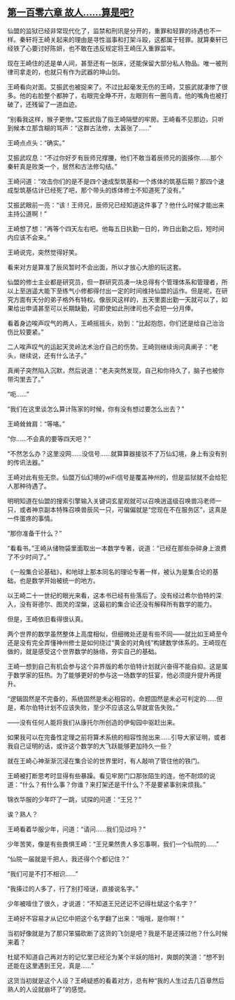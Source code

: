 ## [第一百零六章 故人……算是吧?](https://www.xxbiquge.com/11_11207/8878314.html)


  仙盟的监狱已经非常现代化了，监禁和刑讯是分开的，重罪和轻罪的待遇也不一样。秦轩将王崎关起来的理由是寻性滋事和打架斗殴，这都属于轻罪。就算秦轩已经铁了心要讨好陈妍，也不敢在违反规定将王崎压入重罪监牢。

  现在王崎住的还是单人间，甚至还有一张床，还能保留大部分私人物品。唯一被刑律司拿走的，也就只有作为武器的坤山剑。

  王崎看向对面。艾振武也被捉来了。不过比起毫发无伤的王崎，艾振武就凄惨了很多。他的右脸整个都肿了，右眼完全睁不开，左眼则有一圈乌青。他的嘴角也被打破了，还残留了一道血迹。

  “别看我这样，猴子更惨。”艾振武指了指王崎隔壁的牢房。王崎看不见那边，只听到候本立那含糊的骂声：“这群古法修，太嚣张了……”

  王崎点点头：“确实。”

  艾振武叹息：“不过你好歹有辰师兄撑腰，他们不敢当着辰师兄的面揍你……那个秦轩真是败类一个，居然和古法修勾结。”

  王崎问道：“攻击你们的是不是四个速成型筑基和一个炼体的筑基后期？那四个速成型筑基估计已经死了吧，那个带头的炼体修士不知道死了没有。”

  艾振武眼前一亮：“该！王师兄，辰师兄已经知道这件事了？他什么时候才能出来主持公道啊！”

  王崎想了想：“再等个四天左右吧。他每五日执勤一日的，昨日出勤之后，短时间内应该不会来。”

  王崎说完，突然觉得好笑。

  看来对方是算准了辰风暂时不会出面，所以才放心大胆的玩这套。

  仙盟的修士主业都是研究员，但一群研究员凑一块总得有个管理体系和管理者，所以上至逍遥大能下至练气小修都得付出一定的时间维持仙盟的运作。但是呢，在研究方面有天分的弟子格外有特权。像辰风这样的，五天里面出勤一天就可以了，如果给出申请甚至可以长期缺勤，可即使如此刑律司也不会短一分月俸。

  看着身边唉声叹气的两人，王崎摇摇头，劝到：“比起抱怨，你们还是给自己治治伤比较要紧。”

  二人唉声叹气的运起天灵岭法术治疗自己的伤势。王崎则继续询问真阐子：“老头，继续说，还有什么法子。”

  真阐子突然陷入沉默，然后说道：“老夫突然发现，自己和你待久了，脑子也被你带沟里去了。”

  “呃……”

  “我们在这里谈怎么算计陈家的时候，你有没有想过要怎么出去？”

  王崎耸耸肩：“等咯。”

  “你……不会真的要等四天吧？”

  “不然怎么办？这里没网……没信号……就算算器接驳不了万仙幻境，身上有没有别的传讯法器。”

  王崎对此有些无奈。仙盟万仙幻境的wiFi信号是覆盖神州的，但是监狱就不会给犯人那种待遇了。

  明明知道在仙盟的搜索引擎输入关键词玄星观就可以召唤逍遥级召唤兽冯老师一只，或者神京副本特殊召唤兽辰风一只，可偏偏就是“您现在不在服务区”，这真是一件蛋疼的事情。

  “那你准备干什么？”

  “看看书。”王崎从储物袋里面取出一本数学专著，说道：“已经在那些杂碎身上浪费了不少时间了。”

  《一般集合论基础》，和地球上那本同名的理论专著一样，被认为是集合论的基础，也是数学开始被统一的地方。

  以王崎二十一世纪的眼光来看，这本书已经有些落后了。没有经过希尔伯特的深入，没有哥德尔、图灵的涅槃，这最初的集合论还没有解释所有数学的能力。

  但是，王崎依旧看得很认真。

  两个世界的数学虽然整体上高度相似，但细微处还是有些不同——就比如王崎至今还是没有完全弄懂神州修士是如何绕过“黄金的对角线”构建数学体系的。王崎现在做的，就是感受这个世界数学的脉络，夯实自己的基础。

  王崎一想到自己有机会参与这个异界版的希尔伯特计划就兴奋得不能自抑。这是属于数学家的狂热。为了能够更好的参与这一场数学的狂宴，他必须提升提升再提升。

  “逻辑固然是不完备的，系统固然是未必相容的，命题固然是未必可判定的……但是，希尔伯特计划不应该失败，至少不应该这么早就宣告失败。”

  ——没有任何人能将我们从康托尔所创造的伊甸园中驱赶出来。

  如果我可以在完备性定理之前将算术系统的相容性抛出来……引导大家证明，或者我自己证明的话，或许这个数学的大飞跃能够更加持久一些？

  就在王崎心神渐渐沉浸在集合论的世界里时，有人敲响了管住他的铁门。

  王崎被打断思考时显得有些暴躁。看见牢房门口那张陌生的连，他不耐烦的说道：“什么？有什么事？你谁？来打架还是干什么？不是要紧事别来烦我。”

  锦衣华服的少年吓了一跳，试探的问道：“王兄？”

  诶？熟人？

  王崎看着华服少年，问道：“请问……我们见过吗？”

  少年苦笑，像是有些畏惧王崎：“王兄果然贵人多忘事啊，我们一个仙院的……”

  “仙院一届就是千把人，我还得个个都记住？”

  “我们可是不打不相识……”

  “我揍过的人多了，行了别打哑谜，直接说名字。”

  少年被噎住了很久，才说道：“不知道王兄还记不记得杜斌这个名字？”

  王崎好不容易才从记忆中把这个名字翻了出来：“哦哦，是你啊！”

  当初好像就是为了那只笨猫砍断了这货的飞剑是吧？我是不是还揍过他？什么时候来着？

  杜斌不知道自己再对方的记忆里已经沦为某个半妖的陪衬，爽朗的笑道：“想不到还能在这里遇到王兄，真是……”

  这货当初就是这个人设？王崎疑惑的看着对方，总有种“我的人生过去几百章然后熟人的人设就崩坏了”的感觉。
